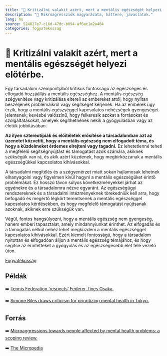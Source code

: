 ```yaml
---
title: "🚫 Kritizálni valakit azért, mert a mentális egészségét helyezi előtérbe."
description: "🚫 Mikroagressziók magyarázata, háttere, javaslatok."
lang: hu
source: 524827e7-c16d-47dc-b094-af6ac1a2a484
categories: fogyatekossag
---
```


<div class="wiki-content agression-title">

# 🚫 Kritizálni valakit azért, mert a mentális egészségét helyezi előtérbe.

Egy társadalom szempontjából kritikus fontosságú az egészséges és elfogadó hozzáállás a mentális egészséghez. A mentális egészség szégyenítése vagy kritizálása eltereli az embereket attól, hogy nyíltan beszéljenek problémáikról vagy segítséget kérjenek. Ha az emberek úgy érzik, hogy a mentális egészséggel kapcsolatos nehézségek gyengeséget jelentenek, kevésbé valószínű, hogy felkeresik azokat a forrásokat és szolgáltatásokat, amelyek segíthetnének nekik a gyógyulásban vagy az életük jobbításában.

**Az ilyen sztereotípiák és előítéletek erősítése a társadalomban azt az üzenetet közvetíti, hogy a mentális egészség nem elfogadott téma, és hogy a küzdelmeket érdemes elrejteni vagy tagadni.** Ez lehetetlenné teheti a megfelelő segítségnyújtást és támogatást azok számára, akiknek szükségük van rá, és akik azért küzdenek, hogy megbirkózzanak a mentális egészségükkel kapcsolatos kihívásokkal.

A társadalmi megítélés és a szégyenérzet miatt sokan hajlamosak lehetnek elhanyagolni vagy figyelmen kívül hagyni a mentális egészségüket érintő problémákat. Ez hosszú távon súlyos következményekkel járhat az egyénekre és a társadalomra nézve egyaránt. Az egészségügyi rendszereknek és a társadalmi intézményeknek törekedniük kell arra, hogy befogadó és megértő légkört teremtsenek a mentális egészséggel kapcsolatos kérdésekben, és hogy megfelelő támogatást nyújtsanak azoknak, akiknek erre szükségük van.

Végül, fontos hangsúlyozni, hogy a mentális egészség nem gyengeség, hanem emberi tapasztalat, amely mindannyiunkat érinthet. Az elfogadás és a támogatás nélkül nehéz lehet megküzdeni a mentális egészséggel kapcsolatos kihívásokkal. Ezért kiemelt fontosságú, hogy a társadalom nyitottan és elfogadóan álljon a mentális egészség témájához, és hogy segítse az érintetteket a gyógyulás és az egészségesebb élet felé vezető úton.

<div class="categories">

[Fogyatékosság](/#/entry?id=fogyatekossag)

</div>

## Példák

➡️ [Tennis Federation ‘respects’ Federer, fines Osaka.](https://jezebel.com/tennis-federation-president-who-fined-osaka-says-he-res-1847065296?rev=1623265055339 )

➡️ [Simone Biles draws criticism for prioritizing mental health in Tokyo.](https://www.esquire.com/sports/a37154782/simone-biles-olympics-mental-health-criticism/ )

## Forrás

➡️ [Microaggressions towards people affected by mental health problems: a scoping review.](https://www.cambridge.org/core/journals/epidemiology-and-psychiatric-sciences/article/microaggressions-towards-people-affected-by-mental-health-problems-a-scoping-review/3D2704A4FB3833247D3E265B5CDBCC52 )

➡️ [The Micropedia](https://www.themicropedia.org/)


</div>